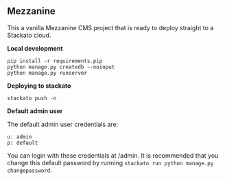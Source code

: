 Mezzanine
---------

This a vanilla Mezzanine CMS project that is ready to deploy straight 
to a Stackato cloud.


**Local development**

    pip install -r requirements.pip
    python manage.py createdb --noinput
    python manage.py runserver

**Deploying to stackato**

    stackato push -n

**Default admin user**

The default admin user credentials are:

    u: admin
    p: default

You can login with these credentials at /admin. It is recommended that you 
change this default password by running `stackato run python manage.py changepassword`.

